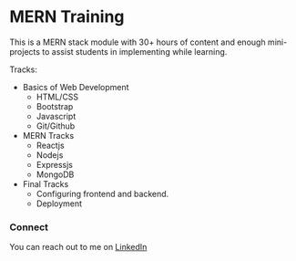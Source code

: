 # MERN Training 
This is a MERN stack module with 30+ hours of content and enough mini-projects to assist students in implementing while learning.<br>

Tracks:
- Basics of Web Development
  - HTML/CSS
  - Bootstrap
  - Javascript
  - Git/Github
- MERN Tracks
  - Reactjs
  - Nodejs
  - Expressjs
  - MongoDB
- Final Tracks
  - Configuring frontend and backend.
  - Deployment

### Connect
You can reach out to me on [LinkedIn](https://www.linkedin.com/in/goelutkarsh/)

